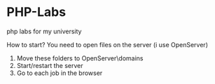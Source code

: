 # PHP-Labs
php labs for my university

How to start?
You need to open files on the server (i use OpenServer)

1. Move these folders to OpenServer\domains
2. Start/restart the server
3. Go to each job in the browser
